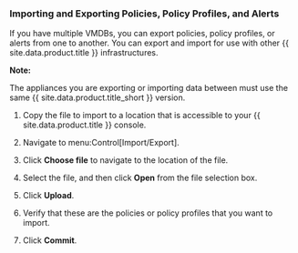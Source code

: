 ### Importing and Exporting Policies, Policy Profiles, and Alerts

If you have multiple VMDBs, you can export policies, policy profiles, or
alerts from one to another. You can export and import for use with other
{{ site.data.product.title }} infrastructures.

**Note:**

The appliances you are exporting or importing data between must use the
same {{ site.data.product.title_short }} version.

</div>

1.  Copy the file to import to a location that is accessible to your
    {{ site.data.product.title }} console.

2.  Navigate to menu:Control\[Import/Export\].

3.  Click **Choose file** to navigate to the location of the file.

4.  Select the file, and then click **Open** from the file selection
    box.

5.  Click **Upload**.

6.  Verify that these are the policies or policy profiles that you want
    to import.

7.  Click **Commit**.
